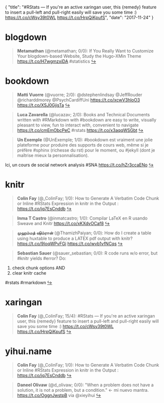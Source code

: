 {
  "title": "#RStats — If you're an active xaringan user, this {remedy} feature to insert a pull-left and pull-right easily will save you some time :) https://t.co/cWsy39t0WL https://t.co/HrpQiKpufS",
  "date": "2017-11-24"
}

# blogdown

> **Metamathan** (@metamathan; 0/0): If You Really Want to Customize Your blogdown-based Website, Study the Hugo-XMin Theme https://t.co/H7wgmzxiDA #statistics  [&#8618;](https://twitter.com/xieyihui/status/933713570025664513)

<!-- -->


# bookdown

> **Matti Vuorre** (@vuorre; 2/0): @dstephenlindsay @JeffRouder @richarddmorey @PsychCardiffUni https://t.co/xcwV3hloO3 https://t.co/XSJ0GjisTa  [&#8618;](https://twitter.com/xieyihui/status/933755374527832069)

<!-- -->


> **Luca Zavarella** (@lucazav; 2/0): Books and Technical Documents written with #RMarkdown with #bookdown are easy to write, visually pleasant to view, fun to interact with, convenient to navigate https://t.co/cmEmObcPeC #rstats https://t.co/x3aqqWSGbt  [&#8618;](https://twitter.com/xieyihui/status/933666822833999872)

<!-- -->


> **Un Exemple** (@UnExemple; 1/0): #bookdown est vraiment une jolie plateforme pour produire des supports de cours web, même si je préfère #sphinx (richesse du rst) pour le moment, ou #jekyll (dont je maîtrise mieux la personnalisation).
>
Ici, un cours de social network analysis #SNA 
https://t.co/hZr3ccaENo  [&#8618;](https://twitter.com/xieyihui/status/933708914918678528)

<!-- -->


# knitr

> **Colin Fay** (@_ColinFay; 1/0): How to Generate A Verbatim Code Chunk or Inline #RStats Expression in knitr in the Output : https://t.co/jq7EsCnddb  [&#8618;](https://twitter.com/xieyihui/status/933608582913937408)

<!-- -->


> **Inma T Castro** (@inmatcastro; 1/0): Compilar LaTeX en R usando Sweave and Knitr
https://t.co/xKXdvOCaf8  [&#8618;](https://twitter.com/xieyihui/status/933587930278514689)

<!-- -->


> **முஹம்மத் ஷிம்ரான்** (@ThamizhPaiyan; 0/0): How do I create a table using huxtable to produce a LATEX pdf output with knitr? https://t.co/9IoqWPvFGi https://t.co/wvb1vfNCqs  [&#8618;](https://twitter.com/xieyihui/status/933796409614262272)

<!-- -->


> **Sebastian Sauer** (@sauer_sebastian; 0/0): R code runs w/o error, but #knitr yields #error? Do:
1) check chunk options AND
2) clear knitr cache 
>
#rstats #rmarkdown  [&#8618;](https://twitter.com/xieyihui/status/933679925365760001)

<!-- -->


# xaringan

> **Colin Fay** (@_ColinFay; 15/4): #RStats — If you're an active xaringan user, this {remedy} feature to insert a pull-left and pull-right easily will save you some time :)
https://t.co/cWsy39t0WL https://t.co/HrpQiKpufS  [&#8618;](https://twitter.com/xieyihui/status/933648859594739713)

<!-- -->


# yihui.name

> **Colin Fay** (@_ColinFay; 1/0): How to Generate A Verbatim Code Chunk or Inline #RStats Expression in knitr in the Output : https://t.co/jq7EsCnddb  [&#8618;](https://twitter.com/xieyihui/status/933608582913937408)

<!-- -->


> **Daneel Olivaw** (@d_olivaw; 0/0): "When a problem does not have a solution, it is not a problem, but a condition." &lt;- mi nuevo mantra. 
 https://t.co/OggnJwstpB via @xieyihui  [&#8618;](https://twitter.com/xieyihui/status/933510314674524160)

<!-- -->


